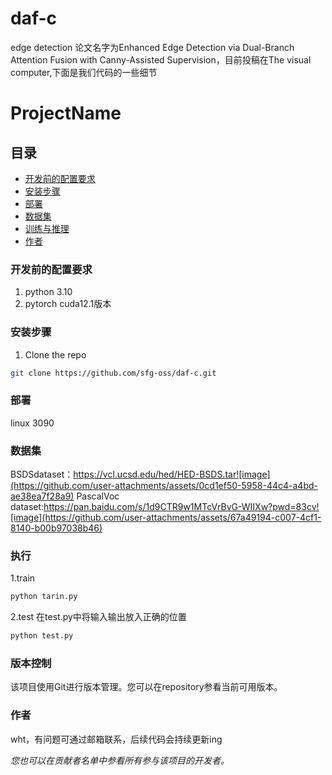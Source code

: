 # daf-c
edge detection
论文名字为Enhanced Edge Detection via Dual-Branch Attention Fusion with Canny-Assisted Supervision，目前投稿在The visual computer,下面是我们代码的一些细节

# ProjectName


## 目录
- [开发前的配置要求](#开发前的配置要求)
- [安装步骤](#安装步骤)
- [部署](#部署)
- [数据集](#数据集)
- [训练与推理](#执行)
- [作者](#作者)





### 开发前的配置要求

1. python 3.10
2. pytorch cuda12.1版本

### **安装步骤**

1. Clone the repo

```sh
git clone https://github.com/sfg-oss/daf-c.git
```


### 部署

linux 3090



### 数据集

BSDSdataset：https://vcl.ucsd.edu/hed/HED-BSDS.tar![image](https://github.com/user-attachments/assets/0cd1ef50-5958-44c4-a4bd-ae38ea7f28a9)
PascalVoc dataset:https://pan.baidu.com/s/1d9CTR9w1MTcVrBvG-WIIXw?pwd=83cv![image](https://github.com/user-attachments/assets/67a49194-c007-4cf1-8140-b00b97038b46)


### 执行
1.train 

```sh
python tarin.py
```
2.test 在test.py中将输入输出放入正确的位置
```sh
python test.py
```

### 版本控制

该项目使用Git进行版本管理。您可以在repository参看当前可用版本。

### 作者

wht，有问题可通过邮箱联系，后续代码会持续更新ing

 *您也可以在贡献者名单中参看所有参与该项目的开发者。*








